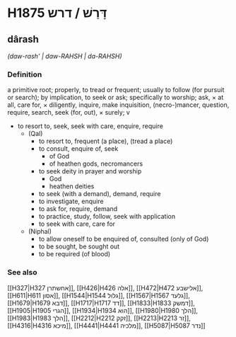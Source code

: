 # H1875 דָּרַשׁ / דרש

## dârash

_(daw-rash' | daw-RAHSH | da-RAHSH)_

### Definition

a primitive root; properly, to tread or frequent; usually to follow (for pursuit or search); by implication, to seek or ask; specifically to worship; ask, × at all, care for, × diligently, inquire, make inquisition, (necro-)mancer, question, require, search, seek (for, out), × surely; v

- to resort to, seek, seek with care, enquire, require
  - (Qal)
    - to resort to, frequent (a place), (tread a place)
    - to consult, enquire of, seek
      - of God
      - of heathen gods, necromancers
    - to seek deity in prayer and worship
      - God
      - heathen deities
    - to seek (with a demand), demand, require
    - to investigate, enquire
    - to ask for, require, demand
    - to practice, study, follow, seek with application
    - to seek with care, care for
  - (Niphal)
    - to allow oneself to be enquired of, consulted (only of God)
    - to be sought, be sought out
    - to be required (of blood)

### See also

[[H327|H327 אחשתרן]], [[H426|H426 אלה]], [[H472|H472 אלישבע]], [[H611|H611 אסון]], [[H1544|H1544 גלול]], [[H1567|H1567 גלעד]], [[H1679|H1679 דבא]], [[H1717|H1717 דד]], [[H1833|H1833 דמשק]], [[H1905|H1905 הגרי]], [[H1934|H1934 הוא]], [[H1980|H1980 הלך]], [[H1983|H1983 הלך]], [[H2212|H2212 זקק]], [[H2213|H2213 זר]], [[H4316|H4316 מיכא]], [[H4441|H4441 מלכיה]], [[H5087|H5087 נדר]]

